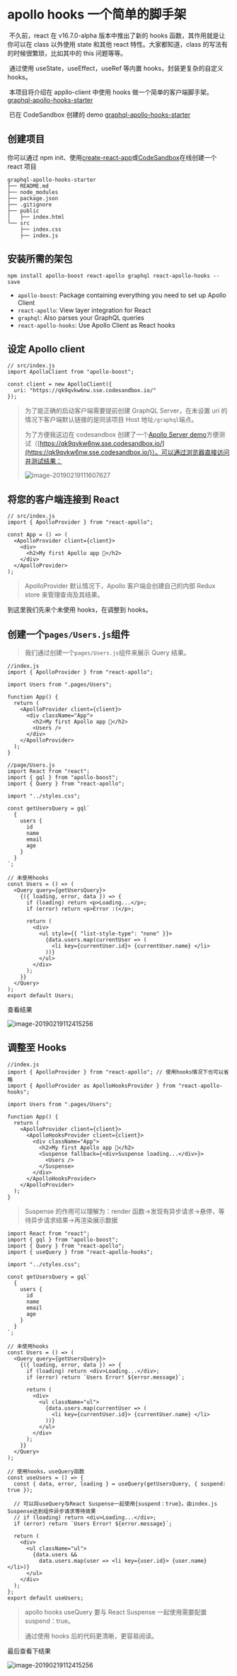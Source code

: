 # apollo hooks 一个简单的脚手架

​ 不久前，react 在 v16.7.0-alpha 版本中推出了新的 hooks 函数，其作用就是让你可以在 class 以外使用 state 和其他 react 特性。大家都知道，class 的写法有的时候很繁琐，比如其中的 this 问题等等。

​ 通过使用 useState，useEffect，useRef 等内置 hooks，封装更复杂的自定义 hooks。

​ 本项目将介绍在 appllo-client 中使用 hooks 做一个简单的客户端脚手架。[graphql-apollo-hooks-starter](https://github.com/eshun/graphql-apollo-hooks-starter)

​ 已在 CodeSandbox 创建的 demo [graphql-apollo-hooks-starter](https://codesandbox.io/s/github/eshun/graphql-apollo-hooks-starter)

## 创建项目

你可以通过 npm init、使用[create-react-app](https://github.com/facebook/create-react-app)或[CodeSandbox](https://codesandbox.io/dashboard/recent)在线创建一个 react 项目

```
graphql-apollo-hooks-starter
├── README.md
├── node_modules
├── package.json
├── .gitignore
├── public
│   ├── index.html
└── src
    ├── index.css
    ├── index.js
```

## 安装所需的架包

```
npm install apollo-boost react-apollo graphql react-apollo-hooks --save
```

- `apollo-boost`: Package containing everything you need to set up Apollo Client
- `react-apollo`: View layer integration for React
- `graphql`: Also parses your GraphQL queries
- `react-apollo-hooks`: Use Apollo Client as React hooks

## 设定 Apollo client

```
// src/index.js
import ApolloClient from "apollo-boost";

const client = new ApolloClient({
  uri: "https://qk9qvkw6nw.sse.codesandbox.io/"
});
```

> 为了能正确的启动客户端需要提前创建 GraphQL Server，在未设置 uri 的情况下客户端默认链接的是同该项目 Host 地址`/graphql`端点。
>
> 为了方便我这边在 codesandbox 创建了一个[Apollo Server demo](https://codesandbox.io/s/qk9qvkw6nw)方便测试（[https://qk9qvkw6nw.sse.codesandbox.io/](https://qk9qvkw6nw.sse.codesandbox.io/)）。可以通过浏览器直接访问并测试结果：
>
> ![image-20190219111607627](./images/image-20190219111607627.png)

## 将您的客户端连接到 React

```
// src/index.js
import { ApolloProvider } from "react-apollo";

const App = () => (
  <ApolloProvider client={client}>
    <div>
      <h2>My first Apollo app 🚀</h2>
    </div>
  </ApolloProvider>
);
```

> ApolloProvider 默认情况下，Apollo 客户端会创建自己的内部 Redux store 来管理查询及其结果。

到这里我们先来个未使用 hooks，在调整到 hooks。

## 创建一个`pages/Users.js`组件

> 我们通过创建一个`pages/Users.js`组件来展示 Query 结果。

```
//index.js
import { ApolloProvider } from "react-apollo";

import Users from ".pages/Users";

function App() {
  return (
    <ApolloProvider client={client}>
      <div className="App">
        <h2>My first Apollo app 🚀</h2>
        <Users />
      </div>
    </ApolloProvider>
  );
}
```

```
//page/Users.js
import React from "react";
import { gql } from "apollo-boost";
import { Query } from "react-apollo";

import "../styles.css";

const getUsersQuery = gql`
  {
    users {
      id
      name
      email
      age
    }
  }
`;

// 未使用hooks
const Users = () => (
  <Query query={getUsersQuery}>
    {({ loading, error, data }) => {
      if (loading) return <p>Loading...</p>;
      if (error) return <p>Error :(</p>;

      return (
        <div>
          <ul style={{ "list-style-type": "none" }}>
            {data.users.map(currentUser => (
              <li key={currentUser.id}> {currentUser.name} </li>
            ))}
          </ul>
        </div>
      );
    }}
  </Query>
);
export default Users;

```

查看结果

![image-20190219112415256](./images/image-20190219112415256.png)

## 调整至 Hooks

```
//index.js
import { ApolloProvider } from "react-apollo"; // 使用hooks情况下也可以省略
import { ApolloProvider as ApolloHooksProvider } from "react-apollo-hooks";

import Users from ".pages/Users";

function App() {
  return (
    <ApolloProvider client={client}>
      <ApolloHooksProvider client={client}>
        <div className="App">
          <h2>My first Apollo app 🚀</h2>
          <Suspense fallback={<div>Suspense loading...</div>}>
            <Users />
          </Suspense>
        </div>
      </ApolloHooksProvider>
    </ApolloProvider>
  );
}
```

> Suspense 的作用可以理解为：render 函数->发现有异步请求->悬停，等待异步请求结果->再渲染展示数据

```
import React from "react";
import { gql } from "apollo-boost";
import { Query } from "react-apollo";
import { useQuery } from "react-apollo-hooks";

import "../styles.css";

const getUsersQuery = gql`
  {
    users {
      id
      name
      email
      age
    }
  }
`;

// 未使用hooks
const Users = () => (
  <Query query={getUsersQuery}>
    {({ loading, error, data }) => {
      if (loading) return <div>Loading...</div>;
      if (error) return `Users Error! ${error.message}`;

      return (
        <div>
          <ul className="ul">
            {data.users.map(currentUser => (
              <li key={currentUser.id}> {currentUser.name} </li>
            ))}
          </ul>
        </div>
      );
    }}
  </Query>
);

// 使用hooks，useQuery函数
const useUsers = () => {
  const { data, error, loading } = useQuery(getUsersQuery, { suspend: true });

  // 可以将useQuery与React Suspense一起使用{suspend：true}。由index.js Suspense达到组件异步请求等待效果
  // if (loading) return <div>Loading...</div>;
  if (error) return `Users Error! ${error.message}`;

  return (
    <div>
      <ul className="ul">
        {data.users &&
          data.users.map(user => <li key={user.id}> {user.name} </li>)}
      </ul>
    </div>
  );
};
export default useUsers;

```

> apollo hooks useQuery 要与 React Suspense 一起使用需要配置 suspend：true。
>
> 通过使用 hooks 后的代码更清晰，更容易阅读。

最后查看下结果

![image-20190219112415256](./images/image-20190219112415256.png)
